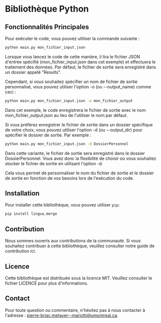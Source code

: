 # Bibliothèque Python 


## Fonctionnalités Principales

Pour exécuter le code, vous pouvez utiliser la commande suivante :

```bash
python main.py mon_fichier_input.json
```

Lorsque vous lancez le code de cette manière, il lira le fichier JSON d'entrée spécifié (mon_fichier_input.json dans cet exemple) et effectuera le traitement des données. Par défaut, le fichier de sortie sera enregistré dans un dossier appelé "Results".

Cependant, si vous souhaitez spécifier un nom de fichier de sortie personnalisé, vous pouvez utiliser l'option -o (ou --output_name) comme ceci :

```bash
python main.py mon_fichier_input.json -o mon_fichier_output
```

Dans cet exemple, le code enregistrera le fichier de sortie avec le nom mon_fichier_output.json au lieu de l'utiliser le nom par défaut.

Si vous préférez enregistrer le fichier de sortie dans un dossier spécifique de votre choix, vous pouvez utiliser l'option -d (ou --output_dir) pour spécifier le dossier de sortie. Par exemple :

```bash
python main.py mon_fichier_input.json -d DossierPersonnel
```

Dans cette variante, le fichier de sortie sera enregistré dans le dossier DossierPersonnel. Vous avez donc la flexibilité de choisir où vous souhaitez stocker le fichier de sortie en utilisant l'option -d.

Cela vous permet de personnaliser le nom du fichier de sortie et le dossier de sortie en fonction de vos besoins lors de l'exécution du code.

## Installation

Pour installer cette bibliothèque, vous pouvez utiliser `pip`:

```bash
pip install lingua_merge
```

## Contribution
Nous sommes ouverts aux contributions de la communauté. Si vous souhaitez contribuer à cette bibliothèque, veuillez consulter notre guide de contribution ici.

## Licence
Cette bibliothèque est distribuée sous la licence MIT. Veuillez consulter le fichier LICENCE pour plus d'informations.

## Contact
Pour toute question ou commentaire, n'hésitez pas à nous contacter à l'adresse : pierre-briac.metayer--mariotti@umontreal.ca.

